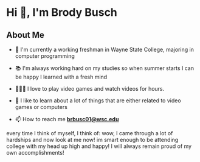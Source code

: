 # Hi 👋, I'm Brody Busch
## About Me

- 🏦 I'm currently a working freshman in Wayne State College, majoring in computer programming

- 📚 I'm always working hard on my studies so when summer starts I can be happy I learned with a fresh mind

- 👨🏻‍💻 I love to play video games and watch videos for hours.

- 🧠 I like to learn about a lot of things that are either related to video games or computers

- 📫 How to reach me **brbusc01@wsc.edu**


every time I think of myself, I think of: wow, I came through a lot of hardships and now look at me now! im smart enough to be attending college with my head up high and happy! I will always remain proud of my own accomplishments!

